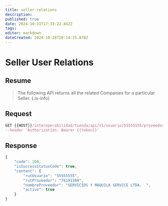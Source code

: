 ```yaml
---
title: seller-relations
description: 
published: true
date: 2024-10-31T17:33:22.842Z
tags: 
editor: markdown
dateCreated: 2024-10-28T20:14:35.878Z
---
```


# Seller User Relations

## Resume

> The following API returns all the related Companies for a particular Seller. 
{.is-info}


## Request

```jsx
GET {{HOST}}/interoperabilidad/tienda/api/v1/usuario/55555555/proveedor' \
--header 'Authorization: Bearer {{token}}'

```

## Response

```jsx
{
    "code": 200,
    "isSuccessStatusCode": true,
    "content": {
        "rutUsuario": "55555555",
        "rutProveedor": "76191389",
        "nombreProveedor": "SERVICIOS Y MAQUILA SERVICE LTDA.  ",
        "activo": true
    }
}
```